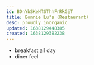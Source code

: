 ```yaml
---
id: BOnYbSKeHTSThhFrRkGjT
title: Bonnie Lu's (Restaurant)
desc: proudly inorganic
updated: 1638129448385
created: 1638129382238
---
```



- breakfast all day
- diner feel
